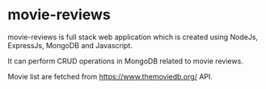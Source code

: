 # movie-reviews

movie-reviews is full stack web application which is created using NodeJs, ExpressJs, MongoDB and Javascript.

It can perform CRUD operations in MongoDB related to movie reviews.

Movie list are fetched from https://www.themoviedb.org/ API.